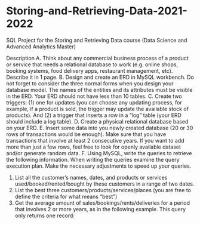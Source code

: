 # Storing-and-Retrieving-Data-2021-2022
SQL Project for the Storing and Retrieving Data course (Data Science and Advanced Analytics Master)

Description
A. Think about any commercial business process of a product or service that needs a relational database
to work (e.g. online shops, booking systems, food delivery apps, restaurant management, etc).
Describe it in 1 page.
B. Design and create an ERD in MySQL workbench. Do not forget to consider the three normal forms
when you design your database model. The names of the entities and its attributes must be visible
in the ERD. Your ERD should not have less than 10 tables.
C. Create two triggers: (1) one for updates (you can choose any updating process, for example, if a
product is sold, the trigger may update the available stock of products). And (2) a trigger that inserts
a row in a “log” table (your ERD should include a log table).
D. Create a physical relational database based on your ERD.
E. Insert some data into you newly created database (20 or 30 rows of transactions would be enough).
Make sure that you have transactions that involve at least 2 consecutive years. If you want to add
more than just a few rows, feel free to look for openly available dataset and/or generate random
data.
F. Using MySQL, write the queries to retrieve the following information. When writing the queries
examine the query execution plan. Make the necessary adjustments to speed up your queries.
1. List all the customer’s names, dates, and products or services used/booked/rented/bought by
these customers in a range of two dates.
2. List the best three customers/products/services/places (you are free to define the criteria for
what means “best”)
3. Get the average amount of sales/bookings/rents/deliveries for a period that involves 2 or more
years, as in the following example. This query only returns one record:
